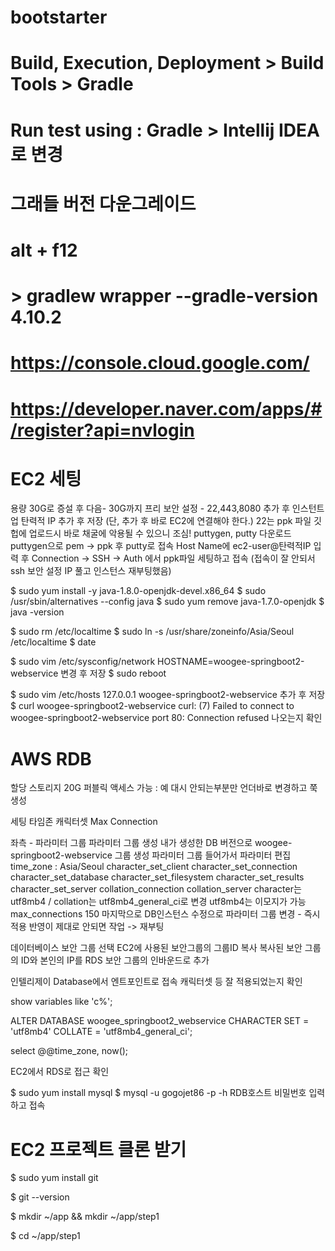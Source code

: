 # bootstarter

# Build, Execution, Deployment > Build Tools > Gradle
# Run test using : Gradle > Intellij IDEA 로 변경

# 그래들 버전 다운그레이드
# alt + f12
# > gradlew wrapper --gradle-version 4.10.2
# https://console.cloud.google.com/
# https://developer.naver.com/apps/#/register?api=nvlogin

# EC2 세팅
용량 30G로 증설 후 다음- 30G까지 프리
보안 설정 - 22,443,8080 추가 후 인스턴트 업
탄력적 IP 추가 후 저장
(단, 추가 후 바로 EC2에 연결해야 한다.)
22는 ppk 파일 깃헙에 업로드시 바로 채굴에 악용될 수 있으니 조심!
puttygen, putty 다운로드
puttygen으로 pem -> ppk
후 putty로 접속
Host Name에 ec2-user@탄력적IP 입력 후
Connection -> SSH -> Auth 에서 ppk파일 세팅하고 접속 
(접속이 잘 안되서 ssh 보안 설정 IP 풀고 인스턴스 재부팅했음)

$ sudo yum install -y java-1.8.0-openjdk-devel.x86_64
$ sudo /usr/sbin/alternatives --config java
$ sudo yum remove java-1.7.0-openjdk
$ java -version

$ sudo rm /etc/localtime
$ sudo ln -s /usr/share/zoneinfo/Asia/Seoul /etc/localtime
$ date

$ sudo vim /etc/sysconfig/network
HOSTNAME=woogee-springboot2-webservice
변경 후 저장
$ sudo reboot

$ sudo vim /etc/hosts
127.0.0.1   woogee-springboot2-webservice
추가 후 저장
$ curl woogee-springboot2-webservice
curl: (7) Failed to connect to woogee-springboot2-webservice port 80: Connection refused
나오는지 확인

# AWS RDB

할당 스토리지 20G
퍼블릭 액세스 가능 : 예
대시 안되는부분만 언더바로 변경하고 쭉 생성

세팅
타임존
캐릭터셋
Max Connection

좌측 - 파라미터 그룹
파라미터 그룹 생성
내가 생성한 DB 버전으로 woogee-springboot2-webservice 그룹 생성
파라미터 그룹 들어가서 파라미터 편집
time_zone : Asia/Seoul
character_set_client
character_set_connection
character_set_database
character_set_filesystem
character_set_results
character_set_server
collation_connection
collation_server
character는 utf8mb4 / collation는 utf8mb4_general_ci로 변경
utf8mb4는 이모지가 가능
max_connections 150
마지막으로 DB인스턴스 수정으로 파라미터 그룹 변경 - 즉시 적용
반영이 제대로 안되면 작업 -> 재부팅

데이터베이스 보안 그룹 선택
EC2에 사용된 보안그룹의 그룹ID 복사
복사된 보안 그룹의 ID와 본인의 IP를 RDS 보안 그룹의 인바운드로 추가

인텔리제이 Database에서 엔트포인트로 접속
캐릭터셋 등 잘 적용되었는지 확인

show variables like 'c%';

ALTER DATABASE woogee_springboot2_webservice
CHARACTER SET = 'utf8mb4'
COLLATE = 'utf8mb4_general_ci';

select @@time_zone, now();

EC2에서 RDS로 접근 확인

$ sudo yum install mysql
$ mysql -u gogojet86 -p -h RDB호스트
비밀번호 입력하고 접속

# EC2 프로젝트 클론 받기
$ sudo yum install git

$ git --version

$ mkdir ~/app && mkdir ~/app/step1

$ cd ~/app/step1

